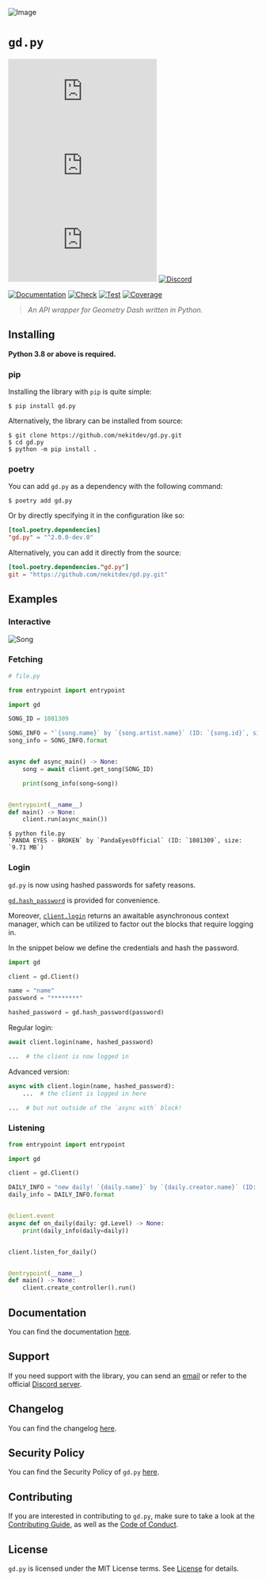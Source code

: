 ![Image]

# `gd.py`

[![License][License Badge]][License]
[![Version][Version Badge]][Package]
[![Downloads][Downloads Badge]][Package]
[![Discord][Discord Badge]][Discord]

[![Documentation][Documentation Badge]][Documentation]
[![Check][Check Badge]][Actions]
[![Test][Test Badge]][Actions]
[![Coverage][Coverage Badge]][Coverage]

> *An API wrapper for Geometry Dash written in Python.*

## Installing

**Python 3.8 or above is required.**

### pip

Installing the library with `pip` is quite simple:

```console
$ pip install gd.py
```

Alternatively, the library can be installed from source:

```console
$ git clone https://github.com/nekitdev/gd.py.git
$ cd gd.py
$ python -m pip install .
```

### poetry

You can add `gd.py` as a dependency with the following command:

```console
$ poetry add gd.py
```

Or by directly specifying it in the configuration like so:

```toml
[tool.poetry.dependencies]
"gd.py" = "^2.0.0-dev.0"
```

Alternatively, you can add it directly from the source:

```toml
[tool.poetry.dependencies."gd.py"]
git = "https://github.com/nekitdev/gd.py.git"
```

## Examples

### Interactive

![Song][Song]

### Fetching

```python
# file.py

from entrypoint import entrypoint

import gd

SONG_ID = 1081309

SONG_INFO = "`{song.name}` by `{song.artist.name}` (ID: `{song.id}`, size: `{song.size} MB`)"
song_info = SONG_INFO.format


async def async_main() -> None:
    song = await client.get_song(SONG_ID)

    print(song_info(song=song))


@entrypoint(__name__)
def main() -> None:
    client.run(async_main())
```

```console
$ python file.py
`PANDA EYES - BROKEN` by `PandaEyesOfficial` (ID: `1081309`, size: `9.71 MB`)
```

### Login

`gd.py` is now using hashed passwords for safety reasons.

[`gd.hash_password`][gd.encoding.hash_password] is provided for convenience.

Moreover, [`client.login`][gd.client.Client.login] returns an awaitable asynchronous context
manager, which can be utilized to factor out the blocks that require logging in.

In the snippet below we define the credentials and hash the password.

```python
import gd

client = gd.Client()

name = "name"
password = "********"

hashed_password = gd.hash_password(password)
```

Regular login:

```python
await client.login(name, hashed_password)

...  # the client is now logged in
```

Advanced version:

```python
async with client.login(name, hashed_password):
    ...  # the client is logged in here

...  # but not outside of the `async with` block!
```

### Listening

```python
from entrypoint import entrypoint

import gd

client = gd.Client()

DAILY_INFO = "new daily! `{daily.name}` by `{daily.creator.name}` (ID: `{daily.id}`)"
daily_info = DAILY_INFO.format


@client.event
async def on_daily(daily: gd.Level) -> None:
    print(daily_info(daily=daily))


client.listen_for_daily()


@entrypoint(__name__)
def main() -> None:
    client.create_controller().run()
```

## Documentation

You can find the documentation [here][Documentation].

## Support

If you need support with the library, you can send an [email][Email]
or refer to the official [Discord server][Discord].

## Changelog

You can find the changelog [here][Changelog].

## Security Policy

You can find the Security Policy of `gd.py` [here][Security].

## Contributing

If you are interested in contributing to `gd.py`, make sure to take a look at the
[Contributing Guide][Contributing Guide], as well as the [Code of Conduct][Code of Conduct].

## License

`gd.py` is licensed under the MIT License terms. See [License][License] for details.

<!-- TODO: change `v2 -> main` when merging -->

[Image]: https://github.com/nekitdev/gd.py/blob/v2/assets/gd.py.svg?raw=true

[Email]: mailto:support@nekit.dev

[Discord]: https://nekit.dev/chat

[Actions]: https://github.com/nekitdev/gd.py/actions

[Changelog]: https://github.com/nekitdev/gd.py/blob/v2/CHANGELOG.md
[Code of Conduct]: https://github.com/nekitdev/gd.py/blob/v2/CODE_OF_CONDUCT.md
[Contributing Guide]: https://github.com/nekitdev/gd.py/blob/v2/CONTRIBUTING.md
[Security]: https://github.com/nekitdev/gd.py/blob/v2/SECURITY.md

[License]: https://github.com/nekitdev/gd.py/blob/v2/LICENSE

[Package]: https://pypi.org/project/gd.py
[Coverage]: https://codecov.io/gh/nekitdev/gd.py
[Documentation]: https://nekitdev.github.io/gd.py

[Discord Badge]: https://img.shields.io/discord/728012506899021874
[License Badge]: https://img.shields.io/pypi/l/gd.py
[Version Badge]: https://img.shields.io/pypi/v/gd.py
[Downloads Badge]: https://img.shields.io/pypi/dm/gd.py

[Documentation Badge]: https://github.com/nekitdev/gd.py/workflows/docs/badge.svg
[Check Badge]: https://github.com/nekitdev/gd.py/workflows/check/badge.svg
[Test Badge]: https://github.com/nekitdev/gd.py/workflows/test/badge.svg
[Coverage Badge]: https://codecov.io/gh/nekitdev/gd.py/branch/v2/graph/badge.svg

[Song]: https://github.com/nekitdev/gd.py/blob/v2/assets/song.svg?raw=true

[gd.client.Client.login]: https://nekitdev.github.io/gd.py/reference/client#gd.client.Client.login
[gd.encoding.hash_password]: https://nekitdev.github.io/gd.py/reference/encoding#gd.encoding.hash_password
